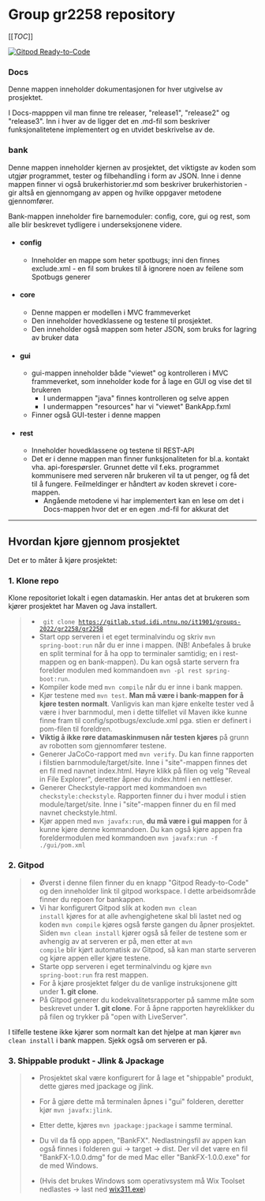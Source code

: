 # Group gr2258 repository

[[_TOC_]]

[![Gitpod Ready-to-Code](https://img.shields.io/badge/Gitpod-Ready--to--Code-blue?logo=gitpod)](https://gitpod.stud.ntnu.no/#https://gitlab.stud.idi.ntnu.no/it1901/groups-2022/gr2258/gr2258)

### Docs

Denne mappen inneholder dokumentasjonen for hver utgivelse av prosjektet.

I Docs-mapppen vil man finne tre releaser, "release1", "release2" og "release3". Inn i hver av de ligger det en .md-fil som beskriver funksjonalitetene implementert og en utvidet beskrivelse av de.

### bank

Denne mappen inneholder kjernen av prosjektet, det viktigste av koden som utgjør programmet, tester og filbehandling i form av JSON. Inne i denne mappen finner vi også brukerhistorier.md som beskriver brukerhistorien - gir altså en gjennomgang av appen og hvilke oppgaver metodene gjennomfører.

Bank-mappen inneholder fire barnemoduler: config, core, gui og rest, som alle blir beskrevet tydligere i underseksjonene videre.


- #### config
    - Inneholder en mappe som heter spotbugs; inni den finnes exclude.xml - en fil som brukes til å ignorere noen av feilene som Spotbugs generer

- #### core

  - Denne mappen er modellen i MVC frammeverket
  - Den inneholder hovedklassene og testene til prosjektet. 
  - Den inneholder også mappen som heter JSON, som bruks for lagring av bruker data

- #### gui

  - gui-mappen inneholder både "viewet" og kontrolleren i MVC frammeverket, som inneholder kode for å lage en GUI og vise det til brukeren
    - I undermappen "java" finnes kontrolleren og selve appen
    - I undermappen "resources" har vi "viewet" BankApp.fxml 
  - Finner også GUI-tester i denne mappen

- #### rest
  - Inneholder hovedklassene og testene til REST-API
  - Det er i denne mappen man finner funksjonaliteten for bl.a. kontakt vha. api-forespørsler. Grunnet dette vil f.eks. programmet kommunisere med serveren når brukeren vil ta ut penger, og få det til å fungere. Feilmeldinger er håndtert av koden skrevet i core-mappen.
    - Angående metodene vi har implementert kan en lese om det i Docs-mappen hvor det er en egen .md-fil for akkurat det

---

## Hvordan kjøre gjennom prosjektet

Det er to måter å kjøre prosjektet:

### 1. Klone repo

Klone repositoriet lokalt i egen datamaskin. Her antas det at brukeren som kjører prosjektet har Maven og Java installert.

>- <code> git clone <https://gitlab.stud.idi.ntnu.no/it1901/groups-2022/gr2258/gr2258> </code>  
>- Start opp serveren i et eget terminalvindu og skriv <code>mvn spring-boot:run</code> når du er inne i mappen. (NB! Anbefales å bruke en split terminal for å ha opp to terminaler samtidig; en i rest-mappen og en bank-mappen). Du kan også starte servern fra forelder modulen med kommandoen <code>mvn -pl rest spring-boot:run</code>.
>- Kompiler kode med <code>mvn compile</code> når du er inne i bank mappen.  
>- Kjør testene med <code>mvn test</code>. **Man må være i bank-mappen for å kjøre testen normalt**. Vanligvis kan man kjøre enkelte tester ved å være i hver barnmodul, men i dette tilfellet vil Maven ikke kunne finne fram til config/spotbugs/exclude.xml pga. stien er definert i pom-filen til foreldren.  
>- **Viktig å ikke røre datamaskinmusen når testen kjøres** på grunn av robotten som gjennomfører testene.
>- Generer JaCoCo-rapport med <code>mvn verify</code>. Du kan finne rapporten i filstien barnmodule/target/site. Inne i "site"-mappen finnes det en fil med navnet index.html. Høyre klikk på filen og velg "Reveal in File Explorer", deretter åpner du index.html i en nettleser. 
>- Generer Checkstyle-rapport med kommandoen <code>mvn checkstyle:checkstyle</code>. Rapporten finner du i hver modul i stien module/target/site. Inne i "site"-mappen finner du en fil med navnet checkstyle.html.
>- Kjør appen med <code>mvn javafx:run</code>, **du må være i gui mappen** for å kunne kjøre denne kommandoen. Du kan også kjøre appen fra foreldermodulen med kommandoen <code>mvn javafx:run -f ./gui/pom.xml </code>


### 2. Gitpod

>- Øverst i denne filen finner du en knapp "Gitpod Ready-to-Code" og den inneholder link til gitpod workspace. I dette arbeidsområde finner du repoen for bankappen. 
>- Vi har konfigurert Gitpod slik at koden <code>mvn clean install</code> kjøres for at alle avhengighetene skal bli lastet ned og koden <code>mvn compile</code> kjøres også første gangen du åpner prosjektet. Siden <code>mvn clean install</code> kjører også så feiler de testene som er avhengig av at serveren er på, men etter at <code>mvn compile</code> blir kjørt automatisk av Gitpod, så kan man starte serveren og kjøre appen eller kjøre testene.   
>- Starte opp serveren i eget terminalvindu og kjøre <code>mvn spring-boot:run</code> fra rest mappen.
>- For å kjøre prosjektet følger du de vanlige instruksjonene gitt under **1. git clone**.
>- På Gitpod generer du kodekvalitetsrapporter på samme måte som beskrevet under **1. git clone**. For å åpne rapporten høyreklikker du på filen og trykker på "open with LiveServer". 


I tilfelle testene ikke kjører som normalt kan det hjelpe at man kjører <code>mvn clean install</code> i bank mappen. Sjekk også om serveren er på. 

### 3. Shippable produkt - Jlink & Jpackage

>- Prosjektet skal være konfigurert for å lage et "shippable" produkt, dette gjøres med jpackage og jlink.
>
>- For å gjøre dette må terminalen åpnes i "gui" folderen, deretter kjør <code>mvn javafx:jlink</code>.
>- Etter dette, kjøres <code>mvn jpackage:jpackage</code> i samme terminal.
>- Du vil da få opp appen, "BankFX". Nedlastningsfil av appen kan også finnes i folderen gui -> target -> dist. Der vil det være en fil "BankFX-1.0.0.dmg" for de med Mac eller "BankFX-1.0.0.exe" for de med Windows.
>
>- (Hvis det brukes Windows som operativsystem må Wix Toolset nedlastes -> last ned [wix311.exe](https://github.com/wixtoolset/wix3/releases/download/wix3112rtm/wix311.exe))

